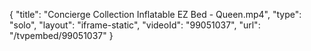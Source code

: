 {
    "title": "Concierge Collection Inflatable EZ Bed - Queen.mp4",
    "type": "solo",
    "layout": "iframe-static",
    "videoId": "99051037",
    "url": "\/tvpembed\/99051037"
}